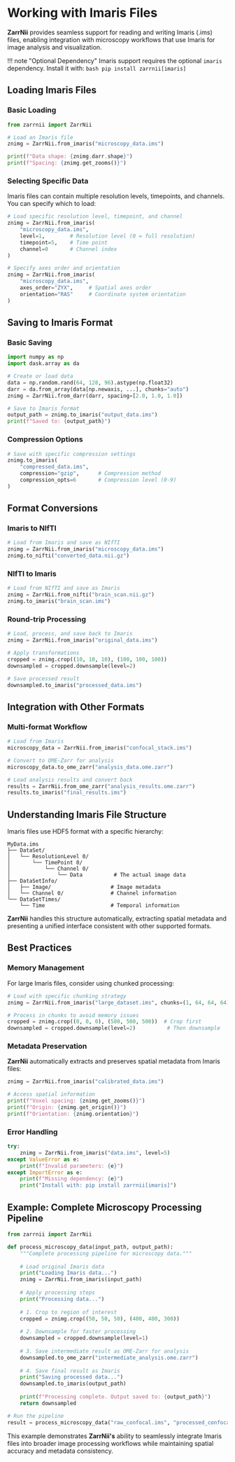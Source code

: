 # Working with Imaris Files

**ZarrNii** provides seamless support for reading and writing Imaris (.ims) files, enabling integration with microscopy workflows that use Imaris for image analysis and visualization.

!!! note "Optional Dependency"
    Imaris support requires the optional `imaris` dependency. Install it with:
    ```bash
    pip install zarrnii[imaris]
    ```

## Loading Imaris Files

### Basic Loading

```python
from zarrnii import ZarrNii

# Load an Imaris file
znimg = ZarrNii.from_imaris("microscopy_data.ims")

print(f"Data shape: {znimg.darr.shape}")
print(f"Spacing: {znimg.get_zooms()}")
```

### Selecting Specific Data

Imaris files can contain multiple resolution levels, timepoints, and channels. You can specify which to load:

```python
# Load specific resolution level, timepoint, and channel
znimg = ZarrNii.from_imaris(
    "microscopy_data.ims",
    level=1,        # Resolution level (0 = full resolution)
    timepoint=5,    # Time point
    channel=0       # Channel index
)

# Specify axes order and orientation
znimg = ZarrNii.from_imaris(
    "microscopy_data.ims",
    axes_order="ZYX",     # Spatial axes order
    orientation="RAS"     # Coordinate system orientation
)
```

## Saving to Imaris Format

### Basic Saving

```python
import numpy as np
import dask.array as da

# Create or load data
data = np.random.rand(64, 128, 96).astype(np.float32)
darr = da.from_array(data[np.newaxis, ...], chunks="auto")
znimg = ZarrNii.from_darr(darr, spacing=[2.0, 1.0, 1.0])

# Save to Imaris format
output_path = znimg.to_imaris("output_data.ims")
print(f"Saved to: {output_path}")
```

### Compression Options

```python
# Save with specific compression settings
znimg.to_imaris(
    "compressed_data.ims",
    compression="gzip",      # Compression method
    compression_opts=6       # Compression level (0-9)
)
```

## Format Conversions

### Imaris to NIfTI

```python
# Load from Imaris and save as NIfTI
znimg = ZarrNii.from_imaris("microscopy_data.ims")
znimg.to_nifti("converted_data.nii.gz")
```

### NIfTI to Imaris

```python
# Load from NIfTI and save as Imaris
znimg = ZarrNii.from_nifti("brain_scan.nii.gz")
znimg.to_imaris("brain_scan.ims")
```

### Round-trip Processing

```python
# Load, process, and save back to Imaris
znimg = ZarrNii.from_imaris("original_data.ims")

# Apply transformations
cropped = znimg.crop((10, 10, 10), (100, 100, 100))
downsampled = cropped.downsample(level=2)

# Save processed result
downsampled.to_imaris("processed_data.ims")
```

## Integration with Other Formats

### Multi-format Workflow

```python
# Load from Imaris
microscopy_data = ZarrNii.from_imaris("confocal_stack.ims")

# Convert to OME-Zarr for analysis
microscopy_data.to_ome_zarr("analysis_data.ome.zarr")

# Load analysis results and convert back
results = ZarrNii.from_ome_zarr("analysis_results.ome.zarr")
results.to_imaris("final_results.ims")
```

## Understanding Imaris File Structure

Imaris files use HDF5 format with a specific hierarchy:

```
MyData.ims
├── DataSet/
│   └── ResolutionLevel 0/
│       └── TimePoint 0/
│           └── Channel 0/
│               └── Data          # The actual image data
├── DataSetInfo/
│   ├── Image/                   # Image metadata
│   └── Channel 0/               # Channel information
└── DataSetTimes/
    └── Time                     # Temporal information
```

**ZarrNii** handles this structure automatically, extracting spatial metadata and presenting a unified interface consistent with other supported formats.

## Best Practices

### Memory Management

For large Imaris files, consider using chunked processing:

```python
# Load with specific chunking strategy
znimg = ZarrNii.from_imaris("large_dataset.ims", chunks=(1, 64, 64, 64))

# Process in chunks to avoid memory issues
cropped = znimg.crop((0, 0, 0), (500, 500, 500))  # Crop first
downsampled = cropped.downsample(level=2)          # Then downsample
```

### Metadata Preservation

**ZarrNii** automatically extracts and preserves spatial metadata from Imaris files:

```python
znimg = ZarrNii.from_imaris("calibrated_data.ims")

# Access spatial information
print(f"Voxel spacing: {znimg.get_zooms()}")
print(f"Origin: {znimg.get_origin()}")
print(f"Orientation: {znimg.orientation}")
```

### Error Handling

```python
try:
    znimg = ZarrNii.from_imaris("data.ims", level=5)
except ValueError as e:
    print(f"Invalid parameters: {e}")
except ImportError as e:
    print(f"Missing dependency: {e}")
    print("Install with: pip install zarrnii[imaris]")
```

## Example: Complete Microscopy Processing Pipeline

```python
from zarrnii import ZarrNii

def process_microscopy_data(input_path, output_path):
    """Complete processing pipeline for microscopy data."""
    
    # Load original Imaris data
    print("Loading Imaris data...")
    znimg = ZarrNii.from_imaris(input_path)
    
    # Apply processing steps
    print("Processing data...")
    
    # 1. Crop to region of interest
    cropped = znimg.crop((50, 50, 50), (400, 400, 300))
    
    # 2. Downsample for faster processing
    downsampled = cropped.downsample(level=1)
    
    # 3. Save intermediate result as OME-Zarr for analysis
    downsampled.to_ome_zarr("intermediate_analysis.ome.zarr")
    
    # 4. Save final result as Imaris
    print("Saving processed data...")
    downsampled.to_imaris(output_path)
    
    print(f"Processing complete. Output saved to: {output_path}")
    return downsampled

# Run the pipeline
result = process_microscopy_data("raw_confocal.ims", "processed_confocal.ims")
```

This example demonstrates **ZarrNii's** ability to seamlessly integrate Imaris files into broader image processing workflows while maintaining spatial accuracy and metadata consistency.